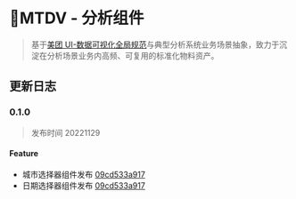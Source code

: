 # MTDV - 分析组件

> 基于[美团 UI-数据可视化全局规范](https://km.sankuai.com/collabpage/1351798341)与典型分析系统业务场景抽象，致力于沉淀在分析场景业务内高频、可复用的标准化物料资产。

## 更新日志

### 0.1.0

> 发布时间 20221129

#### Feature

-   城市选择器组件发布 [09cd533a917](https://dev.sankuai.com/code/repo-detail/ss/mpa/commit/09cd533a9171774569306e6a651cf4d1642b0d4c?branch=refs%2Fheads%2Fmaster)
-   日期选择器组件发布 [09cd533a917](https://dev.sankuai.com/code/repo-detail/ss/mpa/commit/09cd533a9171774569306e6a651cf4d1642b0d4c?branch=refs%2Fheads%2Fmaster)
